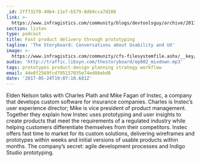 ```yaml
---
_id: 2ff732f0-40b4-11e7-b579-8db9cca7d280
link: >-
  https://www.infragistics.com/community/blogs/devtoolsguy/archive/2017/03/07/fast-product-delivery-through-prototyping-charles-plath-and-mike-fagan-talk-about-development-for-the-insurance-industry-on-the-storyboard.aspx
section: listen
type: podcast
title: Fast product delivery through prototyping
tagline: 'The Storyboard: Conversations about Usability and UX'
image: >-
  https://www.infragistics.com/community/cfs-filesystemfile.ashx/__key/CommunityServer.Blogs.Components.WeblogFiles/devtoolsguy.16_5F00_2_5F00_blogs/6835.fullsizerender_2D00_3.png
audio: 'http://traffic.libsyn.com/thestoryboard/ep002_mixdown.mp3'
tags: prototypes product-design planning strategy workflow
email: 44e8f2569fcd795157035e74ed86ebd8
date: '2017-05-24T19:07:10.681Z'
---
```

Elden Nelson talks with Charles Plath and Mike Fagan of Instec, a company that develops custom software for insurance companies. Charles is Instec’s user experience director; Mike is vice president of product management. Together they explain how Instec uses prototyping and user insights to create products that meet the requirements of a regulated industry while helping customers differentiate themselves from their competitors. Instec offers fast time to market for its custom solutions, delivering wireframes and prototypes within weeks and initial versions of usable products within months. The company’s secret: agile development processes and Indigo Studio prototyping.
